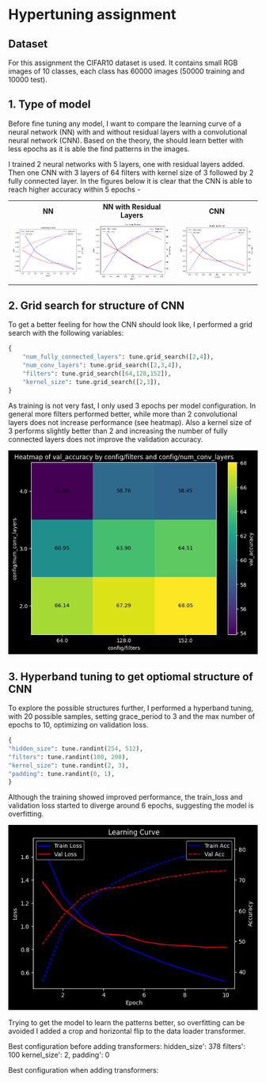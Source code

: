 # Hypertuning assignment

## Dataset

For this assignment the CIFAR10 dataset is used. It contains small RGB images of 10 classes, each class has 60000 images (50000 training and 10000 test).

## 1. Type of model

Before fine tuning any model, I want to compare the learning curve of a neural network (NN) with and without residual layers with a convolutional neural network (CNN). Based on the theory, the should learn better with less epochs as it is able the find patterns in the images.

I trained 2 neural networks with 5 layers, one with residual layers added. Then one CNN with 3 layers of 64 filters with kernel size of 3 followed by 2 fully connected layer. In the figures below it is clear that the CNN is able to reach higher accuracy within 5 epochs  -

<table>
    <tr>
        <th>NN</th>
        <th>NN with Residual Layers</th>
        <th>CNN</th>
    </tr>
    <tr>
        <td><img src="images/image-2.png" alt="NN" width="250"/></td>
        <td><img src="images/image-1.png" alt="NN with residual layers" width="250"/></td>
        <td><img src="images/image.png" alt="CNN" width="250"/></td>
    </tr>
</table>

## 2. Grid search for structure of CNN

To get a better feeling for how the CNN should look like, I performed a grid search with the following variables:

```python
{
    "num_fully_connected_layers": tune.grid_search([2,4]),
    "num_conv_layers": tune.grid_search([2,3,4]),
    "filters": tune.grid_search([64,128,152]),
    "kernel_size": tune.grid_search([2,3]),
}
```

As training is not very fast, I only used 3 epochs per model configuration. In general more filters performed better, while more than 2 convolutional layers does not increase performance (see heatmap). Also a kernel size of 3 performs slightly better than 2 and increasing the number of fully connected layers does not improve the validation accuracy.

![alt text](images/image-3.png)

## 3. Hyperband tuning to get optiomal structure of CNN

To explore the possible structures further, I performed a hyperband tuning, with 20 possible samples, setting grace_period to 3 and the max number of epochs to 10, optimizing on validation loss.

```python
{
"hidden_size": tune.randint(254, 512),
"filters": tune.randint(100, 200),
"kernel_size": tune.randint(2, 3),
"padding": tune.randint(0, 1),
}
```

Although the training showed improved performance, the train_loss and validation loss started to diverge around 6 epochs, suggesting the model is overfitting.

![alt text](images/image-4.png)

Trying to get the model to learn the patterns better, so overfitting can be avoided I added a crop and horizontal flip to the data loader transformer.

Best configuration before adding transformers:
hidden_size': 378
filters': 100
kernel_size': 2,
padding': 0

Best configuration when adding transformers:
